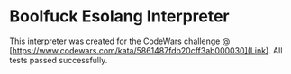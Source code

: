 # Boolfuck Esolang Interpreter

This interpreter was created for the CodeWars challenge @ [https://www.codewars.com/kata/5861487fdb20cff3ab000030](Link).  All tests passed successfully.
